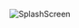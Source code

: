 ![SplashScreen](https://github.com/rukenya321/Wincara/assets/131617952/9ef7113c-eeb7-4f68-8372-527ed75c0685)

